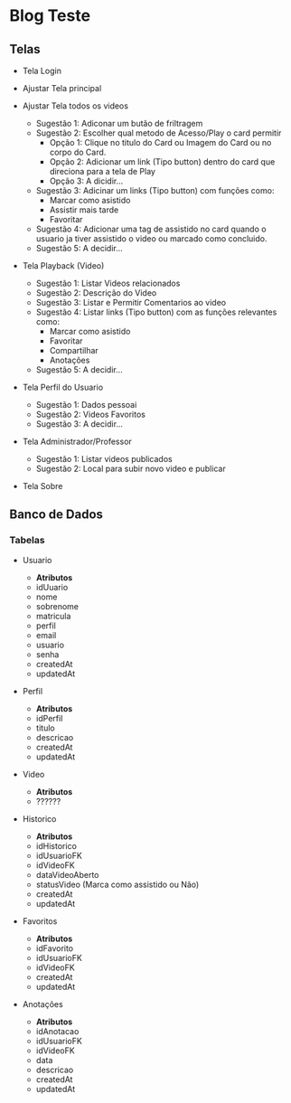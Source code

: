 # Blog Teste


## Telas


* Tela Login

* Ajustar Tela principal

* Ajustar Tela todos os videos
    * Sugestão 1: Adiconar um butão de friltragem
    * Sugestão 2: Escolher qual metodo de Acesso/Play o card permitir
        * Opção 1: Clique no titulo do Card ou Imagem do Card ou no corpo do Card.
        * Opção 2: Adicionar um link (Tipo button) dentro do card que direciona para a tela de Play
        * Opção 3: A dicidir...
    * Sugestão 3: Adicinar um links (Tipo button) com funções como:
        * Marcar como asistido
        * Assistir mais tarde
        * Favoritar
    * Sugestão 4: Adicionar uma tag de assistido no card quando o usuario ja tiver assistido o video ou marcado como concluido.
    * Sugestão 5: A decidir...

* Tela Playback (Video)
    * Sugestão 1: Listar Videos relacionados
    * Sugestão 2: Descrição do Video
    * Sugestão 3: Listar e Permitir Comentarios ao video
    * Sugestão 4: Listar links (Tipo button) com as funções relevantes como:
        * Marcar como asistido
        * Favoritar
        * Compartilhar
        * Anotações
    * Sugestão 5: A decidir...

* Tela Perfil do Usuario
    * Sugestão 1: Dados pessoai
    * Sugestão 2: Videos Favoritos
    * Sugestão 3: A decidir...

* Tela Administrador/Professor
    * Sugestão 1: Listar videos publicados
    * Sugestão 2: Local para subir novo video e publicar

* Tela Sobre


## Banco de Dados

### Tabelas

* Usuario
    * **Atributos**
    * idUuario
    * nome
    * sobrenome
    * matricula
    * perfil
    * email
    * usuario
    * senha
    * createdAt
    * updatedAt

* Perfil
    * **Atributos**
    * idPerfil
    * titulo
    * descricao
    * createdAt
    * updatedAt

* Video
    * **Atributos**
    * ??????

* Historico
    * **Atributos**
    * idHistorico
    * idUsuarioFK
    * idVideoFK
    * dataVideoAberto
    * statusVideo (Marca como assistido ou Não)
    * createdAt
    * updatedAt

* Favoritos
    * **Atributos**
    * idFavorito
    * idUsuarioFK
    * idVideoFK
    * createdAt
    * updatedAt

* Anotações 
    * **Atributos**
    * idAnotacao
    * idUsuarioFK
    * idVideoFK
    * data
    * descricao
    * createdAt
    * updatedAt